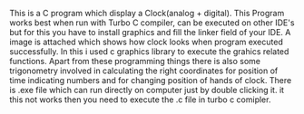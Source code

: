 This is a C program which display a Clock(analog + digital). This Program works best when run with Turbo C compiler, can be executed on other IDE's but for this you have to install graphics and fill the linker field of your IDE. A image is attached which shows how clock looks when program executed successfully.
In this i used c graphics library to execute the grahics related functions. Apart from these programming things there is also some trigonometry involved in calculating the right coordinates for position of time indicating numbers and for changing position of hands of clock.
There is .exe file which can run directly on computer just by double clicking it. it this not works then you need to execute the .c file in turbo c comipler.
